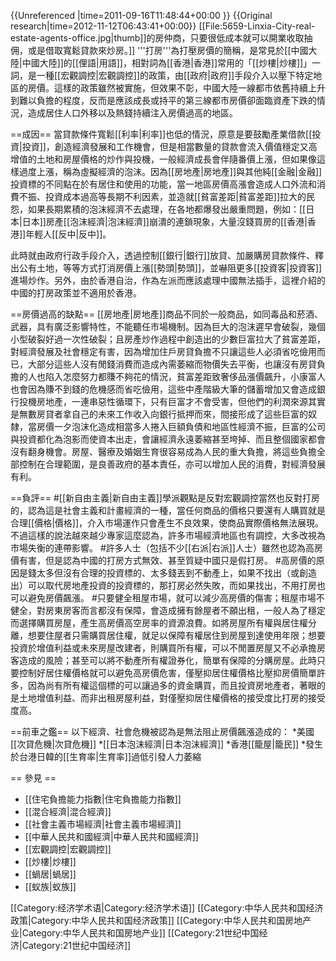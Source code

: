 {{Unreferenced |time=2011-09-16T11:48:44+00:00 }}
{{Original research|time=2012-11-12T06:43:41+00:00}}
[[File:5659-Linxia-City-real-estate-agents-office.jpg|thumb]]的房仲商，只要很低成本就可以開業收取抽佣，或是借取寬鬆貸款來炒房。]]
'''打房'''為打壓房價的簡稱，是常見於[[中國大陸|中國大陸]]的[[俚語|用語]]，相對詞為[[香港|香港]]常用的「[[炒樓|炒樓]]」一詞，是一種[[宏觀調控|宏觀調控]]的政策，由[[政府|政府]]手段介入以壓下特定地區的房價。這樣的政策雖然被實施，但效果不彰，中國大陸一線都市依舊持續上升到難以負擔的程度，反而是應該成長或持平的第三線都市房價卻面臨資產下跌的情況，造成居住人口外移以及熱錢持續注入房價過高的地區。

==成因==
當貸款條件寬鬆[[利率|利率]]也低的情況，原意是要鼓勵產業借款[[投資|投資]]，創造經濟發展和工作機會，但是相當數量的貸款會流入價值穩定又高增值的土地和房屋價格的炒作與投機，一般經濟成長會伴隨番價上漲，但如果像這樣過度上漲，稱為虛擬經濟的泡沫。因為[[房地產|房地產]]與其他純[[金融|金融]]投資標的不同點在於有居住和使用的功能，當一地區房價高漲會造成人口外流和消費不振、投資成本過高等長期不利因素，並造就[[貧富差距|貧富差距]]拉大的民怨，如果長期累積的泡沫經濟不去處理，在各地都爆發出嚴重問題，例如：[[日本|日本]]房產[[泡沫經濟|泡沫經濟]]崩潰的連鎖現象，大量沒錢買房的[[香港|香港]]年輕人[[反中|反中]]。

此時就由政府行政手段介入，透過控制[[銀行|銀行]]放貸、加嚴購房貸款條件、釋出公有土地，等等方式打消房價上漲[[勢頭|勢頭]]，並嚇阻更多[[投資客|投資客]]進場炒作。另外，由於香港自治，作為左派而應該處理中國無法插手，這裡介紹的中國的打房政策並不適用於香港。

==房價過高的缺點==
[[房地產|房地產]]商品不同於一般商品，如同毒品和菸酒、武器，具有廣泛影響特性，不能聽任市場機制。因為巨大的泡沫遲早會破裂，幾個小型破裂好過一次性破裂；且房產炒作過程中創造出的少數巨富拉大了貧富差距，對經濟發展及社會穩定有害，因為增加住戶房貸負擔不只讓這些人必須省吃儉用而已，大部分這些人沒有閒錢消費而造成內需萎縮而物價失去平衡，也讓沒有房貸負擔的人也陷入怎麼努力都賺不夠花的情況，貧富差距致奢侈品漲價飆升，小康富人也會因為賺不到錢的危機感而省吃儉用，這些中產階級大筆的儲蓄增加又會造成銀行投機房地產，一連串惡性循環下，只有巨富才不會受害，但他們的利潤來源其實是無數房貸者拿自己的未來工作收入向銀行抵押而來，間接形成了這些巨富的奴隸，當房價一夕泡沫化造成相當多人捲入巨額負債和地區性經濟不振，巨富的公司與投資都化為泡影而使資本出走，會讓經濟永遠萎縮甚至垮掉、而且整個國家都會沒有翻身機會。房屋、醫療及婚姻生育很容易成為人民的重大負擔，將這些負擔全部控制在合理範圍，是良善政府的基本責任，亦可以增加人民的消費，對經濟發展有利。

==負評==
#[[新自由主義|新自由主義]]學派觀點是反對宏觀調控當然也反對打房的，認為這是社會主義和計畫經濟的一種，當任何商品的價格只要還有人購買就是合理[[價格|價格]]，介入市場運作只會產生不良效果，使商品實際價格無法展現。不過這樣的說法越來越少專家這麼認為，許多市場經濟地區也有調控，大多改視為市場失衡的連帶影響。
#許多人士（包括不少[[右派|右派]]人士）雖然也認為高房價有害，但是認為中國的打房方式無效、甚至質疑中國只是假打房。
#高房價的原因是錢太多但沒有合理的投資標的、太多錢丟到不動產上，如果不找出（或創造出）可以取代房地產投資的投資標的，那打房必然失敗，而如果找出，不用打房也可以避免房價飆漲。
#只要健全租屋市場，就可以減少高房價的傷害；租屋市場不健全，對房東房客而言都沒有保障，會造成擁有餘屋者不願出租，一般人為了穩定而選擇購買房屋，產生高房價高空房率的資源浪費。如將房屋所有權與居住權分離，想要住屋者只需購買居住權，就足以保障有權居住到房屋到達使用年限；想要投資於增值利益或未來房屋改建者，則購買所有權，可以不閒置房屋又不必承擔房客造成的風險；甚至可以將不動產所有權證券化，簡單有保障的分購房屋。此時只要控制好居住權價格就可以避免高房價危害，僅壓抑居住權價格比壓抑房價簡單許多，因為尚有所有權這個標的可以讓過多的資金購買，而且投資房地產者，著眼的是土地增值利益、而非出租房屋利益，對僅壓抑居住權價格的接受度比打房的接受度高。

==前車之鑑==
以下經濟、社會危機被認為是無法阻止房價飆漲造成的：
*美國[[次貸危機|次貸危機]]
*[[日本泡沫經濟|日本泡沫經濟]]
*香港[[籠屋|籠民]]
*發生於台港日韓的[[生育率|生育率]]過低引發人力萎縮

== 參見 ==
* [[住宅負擔能力指數|住宅負擔能力指數]]
* [[混合經濟|混合經濟]]
* [[社會主義市場經濟|社會主義市場經濟]]
* [[中華人民共和國經濟|中華人民共和國經濟]]
* [[宏觀調控|宏觀調控]]
* [[炒樓|炒樓]]
* [[蝸居|蝸居]]
* [[蚁族|蚁族]]

[[Category:经济学术语|Category:经济学术语]]
[[Category:中华人民共和国经济政策|Category:中华人民共和国经济政策]]
[[Category:中华人民共和国房地产业|Category:中华人民共和国房地产业]]
[[Category:21世纪中国经济|Category:21世纪中国经济]]